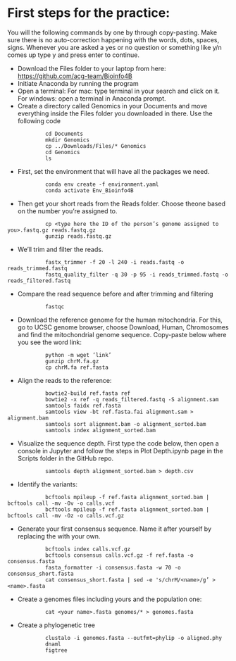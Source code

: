 # First steps for the practice:

You will the following commands by one by through copy-pasting. Make sure there is no auto-correction happening with the words, dots, spaces, signs. Whenever you are asked a yes or no question or something like y/n comes up type y and press enter to continue.

- Download the Files folder to your laptop from here: https://github.com/acg-team/Bioinfo4B
- Initiate Anaconda by running the program
- Open a terminal: For mac: type terminal in your search and click on it. For windows: open a terminal in Anaconda prompt. 
- Create a directory called Genomics in your Documents and move everything inside the Files folder you downloaded in there. Use the following code
```
			cd Documents
			mkdir Genomics
			cp ../Downloads/Files/* Genomics
			cd Genomics 
			ls
```
- First, set the environment that will have all the packages we need.
```
			conda env create -f environment.yaml
			conda activate Env_Bioinfo4B
```
- Then get your short reads from the Reads folder. Choose theone based on the number you’re assigned to.
```
			cp <type here the ID of the person’s genome assigned to you>.fastq.gz reads.fastq.gz
			gunzip reads.fastq.gz
  ```    
- We’ll trim and filter the reads. 
```
			fastx_trimmer -f 20 -l 240 -i reads.fastq -o reads_trimmed.fastq
			fastq_quality_filter -q 30 -p 95 -i reads_trimmed.fastq -o reads_filtered.fastq
  ```    
- Compare the read sequence before and after trimming and filtering
```
			fastqc
  ```    
- Download the reference genome for the human mitochondria. For this, go to UCSC genome browser, choose Download, Human, Chromosomes and find the mitochondrial genome sequence. Copy-paste below where you see the word link:
```
			python -m wget ‘link’
			gunzip chrM.fa.gz
			cp chrM.fa ref.fasta
  ```    
- Align the reads to the reference:
```
			bowtie2-build ref.fasta ref
			bowtie2 -x ref -q reads_filtered.fastq -S alignment.sam
			samtools faidx ref.fasta
			samtools view -bt ref.fasta.fai alignment.sam > alignment.bam
			samtools sort alignment.bam -o alignment_sorted.bam
			samtools index alignment_sorted.bam
 ```     
- Visualize the sequence depth. First type the code below, then open a console in Jupyter and follow the steps in Plot Depth.ipynb page in the Scripts folder in the GitHub repo.
```
			samtools depth alignment_sorted.bam > depth.csv
 ```     
- Identify the variants:
```
			bcftools mpileup -f ref.fasta alignment_sorted.bam | bcftools call -mv -Ov -o calls.vcf
			bcftools mpileup -f ref.fasta alignment_sorted.bam | bcftools call -mv -Oz -o calls.vcf.gz
  ```    
- Generate your first consensus sequence. Name it after yourself by replacing the <name> with your own.
```
			bcftools index calls.vcf.gz
			bcftools consensus calls.vcf.gz -f ref.fasta -o consensus.fasta
			fasta_formatter -i consensus.fasta -w 70 -o consensus_short.fasta
			cat consensus_short.fasta | sed -e 's/chrM/<name>/g’ > <name>.fasta
  ```     
- Create a genomes files including yours and the population one:
```
			cat <your name>.fasta genomes/* > genomes.fasta
 ```     
- Create a phylogenetic tree
```
			clustalo -i genomes.fasta --outfmt=phylip -o aligned.phy
			dnaml
			figtree
```
